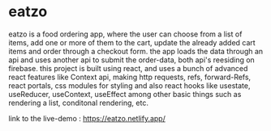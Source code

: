 # eatzo

eatzo is a food ordering app, where the user can choose from a list of items, add one or more of them to the cart, update the already added cart items and order through a checkout form. the app loads the data through an api and uses another api to submit the order-data, both api's reesiding on firebase. this project is built using react, and uses a bunch of advanced react features like Context api, making http requests, refs, forward-Refs, react portals, css modules for styling and also react hooks like usestate, useReducer, useContext, useEffect among other basic things such as rendering a list, conditonal rendering, etc.

link to the live-demo : https://eatzo.netlify.app/
